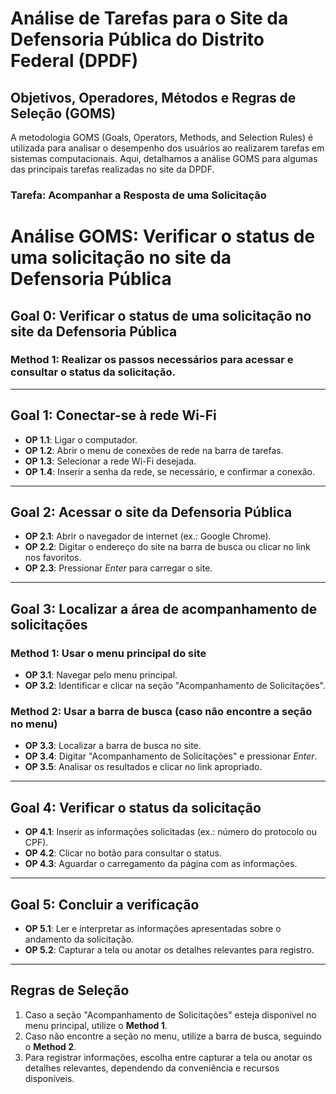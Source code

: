 # Análise de Tarefas para o Site da Defensoria Pública do Distrito Federal (DPDF)

## Objetivos, Operadores, Métodos e Regras de Seleção (GOMS)

A metodologia GOMS (Goals, Operators, Methods, and Selection Rules) é utilizada para analisar o desempenho dos usuários ao realizarem tarefas em sistemas computacionais. Aqui, detalhamos a análise GOMS para algumas das principais tarefas realizadas no site da DPDF.

### Tarefa: Acompanhar a Resposta de uma Solicitação
# Análise GOMS: Verificar o status de uma solicitação no site da Defensoria Pública

## **Goal 0**: Verificar o status de uma solicitação no site da Defensoria Pública

### **Method 1**: Realizar os passos necessários para acessar e consultar o status da solicitação.

---

## **Goal 1**: Conectar-se à rede Wi-Fi
- **OP 1.1**: Ligar o computador.
- **OP 1.2**: Abrir o menu de conexões de rede na barra de tarefas.
- **OP 1.3**: Selecionar a rede Wi-Fi desejada.
- **OP 1.4**: Inserir a senha da rede, se necessário, e confirmar a conexão.

---

## **Goal 2**: Acessar o site da Defensoria Pública
- **OP 2.1**: Abrir o navegador de internet (ex.: Google Chrome).
- **OP 2.2**: Digitar o endereço do site na barra de busca ou clicar no link nos favoritos.
- **OP 2.3**: Pressionar *Enter* para carregar o site.

---

## **Goal 3**: Localizar a área de acompanhamento de solicitações

### **Method 1**: Usar o menu principal do site
- **OP 3.1**: Navegar pelo menu principal.
- **OP 3.2**: Identificar e clicar na seção "Acompanhamento de Solicitações".

### **Method 2**: Usar a barra de busca (caso não encontre a seção no menu)
- **OP 3.3**: Localizar a barra de busca no site.
- **OP 3.4**: Digitar "Acompanhamento de Solicitações" e pressionar *Enter*.
- **OP 3.5**: Analisar os resultados e clicar no link apropriado.

---

## **Goal 4**: Verificar o status da solicitação
- **OP 4.1**: Inserir as informações solicitadas (ex.: número do protocolo ou CPF).
- **OP 4.2**: Clicar no botão para consultar o status.
- **OP 4.3**: Aguardar o carregamento da página com as informações.

---

## **Goal 5**: Concluir a verificação
- **OP 5.1**: Ler e interpretar as informações apresentadas sobre o andamento da solicitação.
- **OP 5.2**: Capturar a tela ou anotar os detalhes relevantes para registro.

---

## **Regras de Seleção**
1. Caso a seção "Acompanhamento de Solicitações" esteja disponível no menu principal, utilize o **Method 1**.
2. Caso não encontre a seção no menu, utilize a barra de busca, seguindo o **Method 2**.
3. Para registrar informações, escolha entre capturar a tela ou anotar os detalhes relevantes, dependendo da conveniência e recursos disponíveis.
